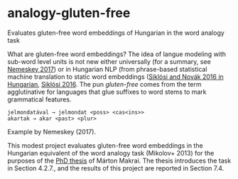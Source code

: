 # analogy-gluten-free
Evaluates gluten-free word embeddings of Hungarian in the word analogy task

What are gluten-free word embeddings?
The idea of langue modeling with sub-word level units is not new either 
universally (for a summary, see [Nemeskey 2017](https://hlt.bme.hu/en/publ/emLam)) or 
in Hungarian NLP (from phrase-based statistical machine translation to static word embeddings ([Siklósi and Novák 2016 in Hungarian](http://acta.bibl.u-szeged.hu/58957/), [Siklósi 2016](https://link.springer.com/chapter/10.1007/978-3-319-75477-2_7).
The pun _gluten-free_ comes from the term agglutinative for languages that glue suffixes to word stems to mark grammatical features.

```
jelmondatával → jelmondat <poss> <cas<ins>>
akartak → akar <past> <plur>
```
Example by Nemeskey (2017).

This modest project evaluates gluten-free word embeddings in the Hungarian equivalent of the word analogy task (Mikolov+ 2013) 
for the purposes of the [PhD thesis](https://hlt.bme.hu/hu/publ/makrai-thesis) of Márton Makrai.
The thesis introduces the task in Section 4.2.7., and the results of this project are reported in Section 7.4.
